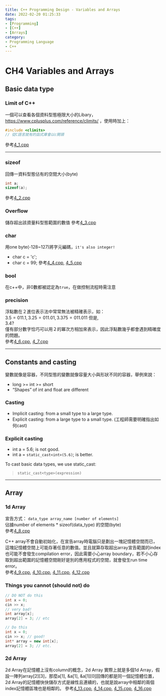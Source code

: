 ```yaml
---
title: C++ Programming Design - Variables and Arrays
date: 2022-02-20 01:25:33
tags:
- [Programming]
- [C++]
- [Arrays]
category:
- Programming Language
- C++
---
```


# **CH4 Variables and Arrays**
## **Basic data type**
### **Limit of C++**
一個可以查看各個資料型態極限大小的Libary，https://www.cplusplus.com/reference/climits/ ，使用時加上：  

<!-- more -->

```C++
#include <climits>
// 從C語言就有的函式庫會以c開頭
```
參考[4_1.cpp](https://github.com/Bosh-Kuo/Cplusplus-Programming-Design-2021-Fall/blob/master/Lecture_Code/4.Variables%20and%20Arrays/4_1.cpp)


---
### **sizeof**
回傳一資料型態佔有的空間大小(byte)
```C++
int a;
sizeof(a);
```
參考[4_2.cpp](https://github.com/Bosh-Kuo/Cplusplus-Programming-Design-2021-Fall/blob/master/Lecture_Code/4.Variables%20and%20Arrays/4_2.cpp)


### **Overflow**
儲存超出該資量料型態範圍的數值
參考[4_3.cpp](https://github.com/Bosh-Kuo/Cplusplus-Programming-Design-2021-Fall/blob/master/Lecture_Code/4.Variables%20and%20Arrays/4_3.cpp)


### **char**
用one byte(-128~127)將字元編碼，`it's also integer!`  
- char c = 'c';  
- char c = 99;
參考[4_4.cpp](https://github.com/Bosh-Kuo/Cplusplus-Programming-Design-2021-Fall/blob/master/Lecture_Code/4.Variables%20and%20Arrays/4_4.cpp), [4_5.cpp](https://github.com/Bosh-Kuo/Cplusplus-Programming-Design-2021-Fall/blob/master/Lecture_Code/4.Variables%20and%20Arrays/4_5.cpp)


### **bool**
在c++中，非0數都被認定為`true`，在做控制流程時需注意


### **precision**
浮點數在２進位表示法中常常無法被精確表示，如：  
$3.5 = 011.1, 3.25=011.01, 3.375=011.011$  但是,  
$3.4?$  
僅有部分數字恰巧可以用２的冪次方相加來表示，因此浮點數幾乎都會遇到精確度的問題。  
參考[4_6.cpp](https://github.com/Bosh-Kuo/Cplusplus-Programming-Design-2021-Fall/blob/master/Lecture_Code/4.Variables%20and%20Arrays/4_6.cpp), [4_7.cpp](https://github.com/Bosh-Kuo/Cplusplus-Programming-Design-2021-Fall/blob/master/Lecture_Code/4.Variables%20and%20Arrays/4_7.cpp)

---
## **Constants and casting**
變數就像是容器，不同型態的變數就像容量大小與形狀不同的容器，舉例來說：
- long >= int >= short
-  “Shapes” of int and float are different

### **Casting**
- Implicit casting: from a small type to a large type.
- Explicit casting: from a large type to a small type. (工程師需要明確指出如何cast)

### **Explicit casting**
- int a = 5.6; is not good.  
- int a = `static_cast<int>(5.6)`; is better. 
  
To cast basic data types, we use static_cast:
> `static_cast<type>(expression)`


---
## **Array**
### **1d Array**
宣告方式： `data_type array_name [number of elements]  `  
佔據number of elements * sizeof(data_type) 的空間(byte)  
參考[4_8.cpp](https://github.com/Bosh-Kuo/Cplusplus-Programming-Design-2021-Fall/blob/master/Lecture_Code/4.Variables%20and%20Arrays/4_8.cpp)

C++ array不會自動初始化，在宣告array時電腦只是劃出一塊記憶體空間而已，這塊記憶體空間上可能存著任意的數值。並且就算存取超出array宣告範圍的index也可能不會發生compilation error，因此需要小心array boundary，若不小心存取到超出範圍的記憶體空間剛好是別的應用程式的空間，就會發生run time error。  
參考[4_9.cpp](https://github.com/Bosh-Kuo/Cplusplus-Programming-Design-2021-Fall/blob/master/Lecture_Code/4.Variables%20and%20Arrays/4_9.cpp), [4_10.cpp](https://github.com/Bosh-Kuo/Cplusplus-Programming-Design-2021-Fall/blob/master/Lecture_Code/4.Variables%20and%20Arrays/4_10.cpp), [4_11.cpp](https://github.com/Bosh-Kuo/Cplusplus-Programming-Design-2021-Fall/blob/master/Lecture_Code/4.Variables%20and%20Arrays/4_11.cpp), [4_12.cpp](https://github.com/Bosh-Kuo/Cplusplus-Programming-Design-2021-Fall/blob/master/Lecture_Code/4.Variables%20and%20Arrays/4_12.cpp)

### **Things you cannot (should not) do**
```C++
// DO NOT do this 
int x = 0; 
cin >> x; 
// very bad! 
int array[x]; 
array[2] = 3; // etc
```

```C++
// Do this 
int x = 0; 
cin >> x; // good! 
int* array = new int[x]; 
array[2] = 3; // etc.
```

### **2d Array**
2d Array在記憶體上沒有column的概念，2d Array 實際上就是多個1d Array，假設一陣列array[2][3]，那麼a[1], &a[1], &a[1][0]回傳的都是同一個記憶體位置，2d Array的記憶體快快儲存方式是線性且連續的，也就是說array中相鄰的兩個index記憶體區塊也是相鄰的。
參考[4_13.cpp](https://github.com/Bosh-Kuo/Cplusplus-Programming-Design-2021-Fall/blob/master/Lecture_Code/4.Variables%20and%20Arrays/4_13.cpp), [4_14.cpp](https://github.com/Bosh-Kuo/Cplusplus-Programming-Design-2021-Fall/blob/master/Lecture_Code/4.Variables%20and%20Arrays/4_14.cpp), [4_15.cpp](https://github.com/Bosh-Kuo/Cplusplus-Programming-Design-2021-Fall/blob/master/Lecture_Code/4.Variables%20and%20Arrays/4_15.cpp), [4_16.cpp](https://github.com/Bosh-Kuo/Cplusplus-Programming-Design-2021-Fall/blob/master/Lecture_Code/4.Variables%20and%20Arrays/4_16.cpp)